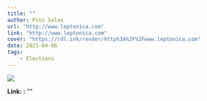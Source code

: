 ```yaml
---
title: ""
author: Pito Salas
url: "http://www.leptonica.com" 
link: "http://www.leptonica.com" 
cover: "https://rdl.ink/render/http%3A%2F%2Fwww.leptonica.com" 
date: 2021-04-06
tags:
    - Elections
---
```

<img class="cover" src="https://rdl.ink/render/http%3A%2F%2Fwww.leptonica.com">

**Link: [](http://www.leptonica.com):** ""


